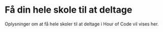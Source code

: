 

# Få din hele skole til at deltage

Oplysninger om at få hele skoler til at deltage i Hour of Code vil vises her.